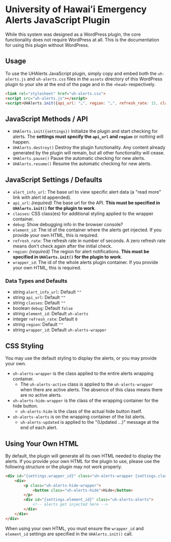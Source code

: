 # University of Hawaiʻi Emergency Alerts JavaScript Plugin

While this system was designed as a WordPress plugin, the core functionality does not require WordPress at all. This is the documentation for using this plugin without WordPress.

## Usage

To use the UHAlerts JavaScript plugin, simply copy and embed both the `uh-alerts.js` and `uh-alerts.css` files in the `assets` directory of this WordPress plugin to your site at the end of the page and in the `<head>` respectively.

```html
<link rel="stylesheet" href="uh-alerts.css">
<script src="uh-alerts.js"></script>
<script>UHAlerts.init({api_url: "…", region: "…", refresh_rate: 15, classes: "…"});</script>
```

## JavaScript Methods / API

- `UHAlerts.init({settings})` Initialize the plugin and start checking for alerts. The **settings must specify the `api_url` and `region`** or nothing will happen.
- `UHAlerts.destroy()` Destroy the plugin functionality. Any content already generated by the plugin will remain, but all other functionality will cease.
- `UHAlerts.pause()` Pause the automatic checking for new alerts.
- `UHAlerts.resume()` Resume the automatic checking for new alerts.

## JavaScript Settings / Defaults

- `alert_info_url`: The base url to view specific alert data (a "read more" link with alert id appended).
- `api_url`: _(required)_ The base url for the API. **This must be specified in `UHAlerts.init()` for the plugin to work**.
- `classes`: CSS class(es) for additional styling applied to the wrapper container.
- `debug`: Show debugging info in the browser console?
- `element_id`: The id of the container where the alerts get injected. If you provide your own HTML, this is required.
- `refresh_rate`: The refresh rate in number of seconds. A zero refresh rate means don't check again after the initial check.
- `region`: _(required)_ The region for alert notifications. **This must be specified in `UHAlerts.init()` for the plugin to work**.
- `wrapper_id`: The id of the whole alerts plugin container. If you provide your own HTML, this is required.

### Data Types and Defaults

- string `alert_info_url`: Default `""`
- string `api_url`: Default `""`
- string `classes`: Default `""`
- boolean `debug`: Default `false`
- string `element_id`: Default `uh-alerts`
- integer `refresh_rate`: Default `0`
- string `region`: Default `""`
- string `wrapper_id`: Default `uh-alerts-wrapper`

## CSS Styling

You may use the default styling to display the alerts, or you may provide your own.

- `uh-alerts-wrapper` is the class applied to the entire alerts wrapping container.
    - The `uh-alerts-active` class is applied to the `uh-alerts-wrapper` when there are active alerts. The absence of this class means there are no active alerts.
- `uh-alerts-hide-wrapper` is the class of the wrapping container for the hide button.
    - `uh-alerts-hide` is the class of the actual hide button itself.
- `uh-alerts-alerts` is on the wrapping container of the list alerts.
    - `uh-alerts-updated` is applied to the "(Updated ...)" message at the end of each alert.

## Using Your Own HTML

By default, the plugin will generate all its own HTML needed to display the alerts. If you provide your own HTML for the plugin to use, please use the following structure or the plugin may not work properly.

```html
<div id="{settings.wrapper_id}" class="uh-alerts-wrapper {settings.classes}">
    <div>
        <p class="uh-alerts-hide-wrapper">
            <button class="uh-alerts-hide">Hide</button>
        </p>
        <div id="{settings.element_id}" class="uh-alerts-alerts">
            <!-- alerts get injected here -->
        </div>
    </div>
</div>
```

When using your own HTML, you must ensure the `wrapper_id` and `element_id` settings are specified in the `UHAlerts.init()` call.
